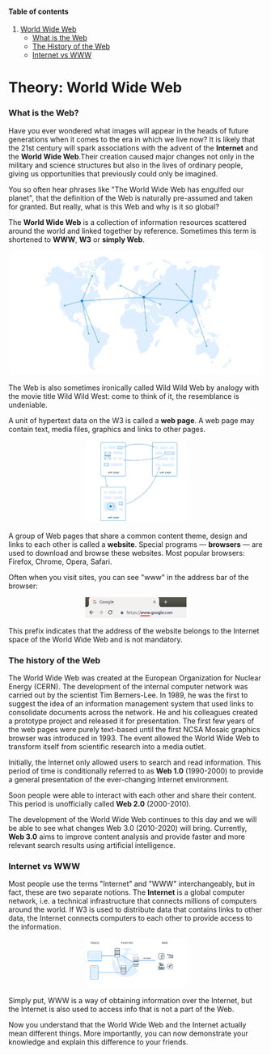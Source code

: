 #### Table of contents

1. [World Wide Web](#theory-world-wide-web)
    - [What is the Web](#what-is-the-web)
    - [The History of the Web](#the-history-of-the-web)
    - [Internet vs WWW](#internet-vs-www)

# Theory: World Wide Web

### What is the Web?
Have you ever wondered what images will appear in the heads of future generations when it comes to the era in which we live now? It is likely that the 21st century will spark associations with the advent of the **Internet** and the **World Wide Web**.Their creation caused major changes not only in the military and science structures but also in the lives of ordinary people, giving us opportunities that previously could only be imagined.

You so often hear phrases like "The World Wide Web has engulfed our planet", that the definition of the Web is naturally pre-assumed and taken for granted. But really, what is this Web and why is it so global?

The **World Wide Web** is a collection of information resources scattered around the world and linked together by reference. Sometimes this term is shortened to **WWW**, **W3** or **simply Web**.

<center>
<img src="images/www/www1.jpeg" alt="drawing" width="500"/>
</center>

The Web is also sometimes ironically called Wild Wild Web by analogy with the movie title Wild Wild West: come to think of it, the resemblance is undeniable.

A unit of hypertext data on the W3 is called a **web page**. A web page may contain text, media files, graphics and links to other pages.

<center>
<img src="../../images/www/www2.jpeg" alt="drawing" width="200"/>
</center>

A group of Web pages that share a common content theme, design and links to each other is called a **website**. Special programs — **browsers** — are used to download and browse these websites. Most popular browsers: Firefox, Chrome, Opera, Safari.

Often when you visit sites, you can see "www" in the address bar of the browser:

<center>
<img src="../../images/www/www3.png" alt="drawing" width="200"/>
</center>

This prefix indicates that the address of the website belongs to the Internet space of the World Wide Web and is not mandatory.


### The history of the Web

The World Wide Web was created at the European Organization for Nuclear Energy (CERN). The development of the internal computer network was carried out by the scientist Tim Berners-Lee. In 1989, he was the first to suggest the idea of an information management system that used links to consolidate documents across the network. He and his colleagues created a prototype project and released it for presentation. The first few years of the web pages were purely text-based until the first NCSA Mosaic graphics browser was introduced in 1993. The event allowed the World Wide Web to transform itself from scientific research into a media outlet.

Initially, the Internet only allowed users to search and read information. This period of time is conditionally referred to as **Web 1.0** (1990-2000) to provide a general presentation of the ever-changing Internet environment.

Soon people were able to interact with each other and share their content. This period is unofficially called **Web 2.0** (2000-2010).

The development of the World Wide Web continues to this day and we will be able to see what changes Web 3.0 (2010-2020) will bring. Currently, **Web 3.0** aims to improve content analysis and provide faster and more relevant search results using artificial intelligence.

### Internet vs WWW

Most people use the terms "Internet" and "WWW" interchangeably, but in fact, these are two separate notions. The **Internet** is a global computer network, i.e. a technical infrastructure that connects millions of computers around the world. If W3 is used to distribute data that contains links to other data, the Internet connects computers to each other to provide access to the information.

<center>
<img src="../../images/www/www4.jpeg" alt="drawing" width="200"/>
</center>

Simply put, WWW is a way of obtaining information over the Internet, but the Internet is also used to access info that is not a part of the Web.

Now you understand that the World Wide Web and the Internet actually mean different things. More importantly, you can now demonstrate your knowledge and explain this difference to your friends.

